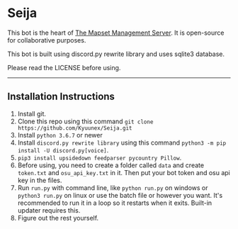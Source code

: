 # Seija
This bot is the heart of [The Mapset Management Server](https://discord.gg/8BquKaS). It is open-source for collaborative purposes.

This bot is built using discord.py rewrite library and uses sqlite3 database.

Please read the LICENSE before using.

---

## Installation Instructions

1. Install git.
2. Clone this repo using this command `git clone https://github.com/Kyuunex/Seija.git`
3. Install `python 3.6.7` or newer
4. Install `discord.py rewrite library` using this command `python3 -m pip install -U discord.py[voice]`.
5. `pip3 install upsidedown feedparser pycountry Pillow`.
6. Before using, you need to create a folder called `data` and create `token.txt` and `osu_api_key.txt` in it. Then put your bot token and osu api key in the files. 
7. Run `run.py` with command line, like `python run.py` on windows or `python3 run.py` on linux or use the batch file or however you want. It's recommended to run it in a loop so it restarts when it exits. Built-in updater requires this.
8. Figure out the rest yourself.
